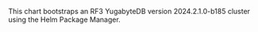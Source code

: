 This chart bootstraps an RF3 YugabyteDB version 2024.2.1.0-b185 cluster using the Helm Package Manager.
